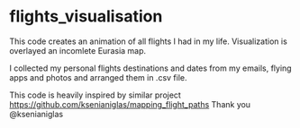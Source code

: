 # flights_visualisation

This code creates an animation of all flights I had in my life. Visualization is overlayed an incomlete Eurasia map. 

I collected my personal flights destinations and dates from my emails, flying apps and photos and arranged them in .csv file. 




This code is heavily inspired by similar project https://github.com/ksenianiglas/mapping_flight_paths
Thank you @ksenianiglas
